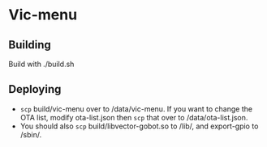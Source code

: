 # Vic-menu

## Building
Build with ./build.sh

## Deploying
- `scp` build/vic-menu over to /data/vic-menu. If you want to change the OTA list, modify ota-list.json then `scp` that over to /data/ota-list.json.
- You should also `scp` build/libvector-gobot.so to /lib/, and export-gpio to /sbin/.
